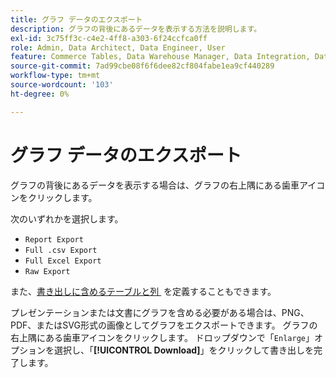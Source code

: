 ```yaml
---
title: グラフ データのエクスポート
description: グラフの背後にあるデータを表示する方法を説明します。
exl-id: 3c75ff3c-c4e2-4ff8-a303-6f24ccfca0ff
role: Admin, Data Architect, Data Engineer, User
feature: Commerce Tables, Data Warehouse Manager, Data Integration, Data Import/Export
source-git-commit: 7ad99cbe08f6f6dee82cf804fabe1ea9cf440289
workflow-type: tm+mt
source-wordcount: '103'
ht-degree: 0%

---
```


# グラフ データのエクスポート

グラフの背後にあるデータを表示する場合は、グラフの右上隅にある歯車アイコンをクリックします。

次のいずれかを選択します。

- `Report Export`
- `Full .csv Export`
- `Full Excel Export`
- `Raw Export`

また、[&#x200B; 書き出しに含めるテーブルと列 &#x200B;](../../tutorials/export-raw-data.md) を定義することもできます。

プレゼンテーションまたは文書にグラフを含める必要がある場合は、PNG、PDF、またはSVG形式の画像としてグラフをエクスポートできます。 グラフの右上隅にある歯車アイコンをクリックします。 ドロップダウンで「`Enlarge`」オプションを選択し、「**[!UICONTROL Download]**」をクリックして書き出しを完了します。
